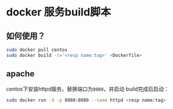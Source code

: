 # docker 服务build脚本

## 如何使用？
```bash
sudo docker pull centos
sudo docker build -t='<resp name:tag>' <Dockerfile>
```
## apache
  centos下安装httpd服务，替换端口为`8080`，并启动
  build完成后启动：
  ```bash
  sudo docker run -d -p 8080:8080 --name httpd <resp name:tag>
  ```
